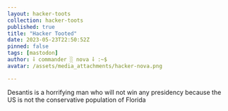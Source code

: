 ```yaml
---
layout: hacker-toots
collection: hacker-toots
published: true
title: "Hacker Tooted"
date: 2023-05-23T22:50:52Z
pinned: false
tags: [mastodon]
author: ⸸ commander ░ nova ⸸ :~$
avatar: /assets/media_attachments/hacker-nova.png

---
```


<p>Desantis is a horrifying man who will not win any presidency because the US is not the conservative population of Florida</p>


